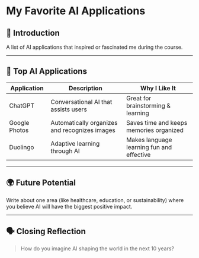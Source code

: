 # My Favorite AI Applications

## 💬 Introduction
A list of AI applications that inspired or fascinated me during the course.

---

## 🚀 Top AI Applications
| Application | Description | Why I Like It |
|--------------|-------------|---------------|
| ChatGPT | Conversational AI that assists users | Great for brainstorming & learning |
| Google Photos | Automatically organizes and recognizes images | Saves time and keeps memories organized |
| Duolingo | Adaptive learning through AI | Makes language learning fun and effective |

---

## 🌍 Future Potential
Write about one area (like healthcare, education, or sustainability) where you believe AI will have the biggest positive impact.

---

## 🗣️ Closing Reflection
> How do you imagine AI shaping the world in the next 10 years?

